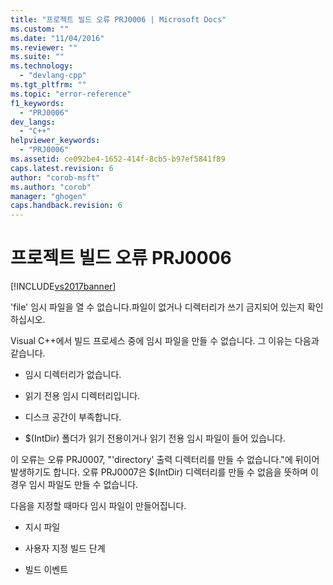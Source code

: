 ```yaml
---
title: "프로젝트 빌드 오류 PRJ0006 | Microsoft Docs"
ms.custom: ""
ms.date: "11/04/2016"
ms.reviewer: ""
ms.suite: ""
ms.technology: 
  - "devlang-cpp"
ms.tgt_pltfrm: ""
ms.topic: "error-reference"
f1_keywords: 
  - "PRJ0006"
dev_langs: 
  - "C++"
helpviewer_keywords: 
  - "PRJ0006"
ms.assetid: ce092be4-1652-414f-8cb5-b97ef5841f89
caps.latest.revision: 6
author: "corob-msft"
ms.author: "corob"
manager: "ghogen"
caps.handback.revision: 6
---
```

# 프로젝트 빌드 오류 PRJ0006
[!INCLUDE[vs2017banner](../../assembler/inline/includes/vs2017banner.md)]

'file' 임시 파일을 열 수 없습니다.파일이 없거나 디렉터리가 쓰기 금지되어 있는지 확인하십시오.  
  
 Visual C\+\+에서 빌드 프로세스 중에 임시 파일을 만들 수 없습니다.  그 이유는 다음과 같습니다.  
  
-   임시 디렉터리가 없습니다.  
  
-   읽기 전용 임시 디렉터리입니다.  
  
-   디스크 공간이 부족합니다.  
  
-   $\(IntDir\) 폴더가 읽기 전용이거나 읽기 전용 임시 파일이 들어 있습니다.  
  
 이 오류는 오류 PRJ0007, "'directory' 출력 디렉터리를 만들 수 없습니다."에 뒤이어 발생하기도 합니다.  오류 PRJ0007은 $\(IntDir\) 디렉터리를 만들 수 없음을 뜻하며 이 경우 임시 파일도 만들 수 없습니다.  
  
 다음을 지정할 때마다 임시 파일이 만들어집니다.  
  
-   지시 파일  
  
-   사용자 지정 빌드 단계  
  
-   빌드 이벤트